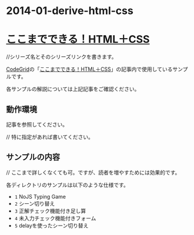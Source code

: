 2014-01-derive-html-css
=======================
# [ここまでできる！HTML＋CSS](https://app.codegrid.net/series/derive-html-css)

//シリーズ名とそのシリーズリンクを書きます。

[CodeGrid](http://www.codegrid.net/)の「[ここまでできる！HTML＋CSS](https://app.codegrid.net/series/derive-html-css)」の記事内で使用しているサンプルです。

各サンプルの解説については上記記事をご確認ください。

## 動作環境

記事を参照してください。

// 特に指定があれば書いてください。

## サンプルの内容

// ここまで詳しくなくても可。ですが、読者を増やすためには効果的です。

各ディレクトリのサンプルは以下のような仕様です。

- `1` NoJS Typing Game
- `2` シーン切り替え
- `3` 正解チェック機能付き足し算
- `4` 未入力チェック機能付きフォーム
- `5` delayを使ったシーン切り替え
